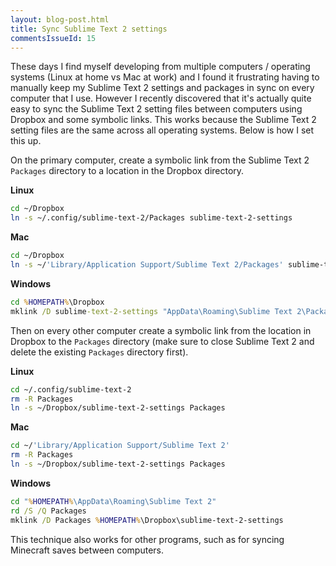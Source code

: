 ```yaml
---
layout: blog-post.html
title: Sync Sublime Text 2 settings
commentsIssueId: 15
---
```


These days I find myself developing from multiple computers / operating systems (Linux at home vs Mac at work) and I found it frustrating having to manually keep my Sublime Text 2 settings and  packages in sync on every computer that I use. However I recently discovered that it's actually quite easy to sync the Sublime Text 2 setting files between computers using Dropbox and some symbolic links. This works because the Sublime Text 2 setting files are the same across all operating systems. Below is how I set this up.


On the primary computer, create a symbolic link from the Sublime Text 2 `Packages` directory to a location in the Dropbox directory.

**Linux**

```bash
cd ~/Dropbox
ln -s ~/.config/sublime-text-2/Packages sublime-text-2-settings
```

**Mac**

```bash
cd ~/Dropbox
ln -s ~/'Library/Application Support/Sublime Text 2/Packages' sublime-text-2-settings
```

**Windows**

```bat
cd %HOMEPATH%\Dropbox
mklink /D sublime-text-2-settings "AppData\Roaming\Sublime Text 2\Packages"
```

Then on every other computer create a symbolic link from the location in Dropbox to the `Packages` directory (make sure to close Sublime Text 2 and delete the existing `Packages` directory first).

**Linux**

```bash
cd ~/.config/sublime-text-2
rm -R Packages
ln -s ~/Dropbox/sublime-text-2-settings Packages
```

**Mac**

```bash
cd ~/'Library/Application Support/Sublime Text 2'
rm -R Packages
ln -s ~/Dropbox/sublime-text-2-settings Packages
```

**Windows**

```bat
cd "%HOMEPATH%\AppData\Roaming\Sublime Text 2"
rd /S /Q Packages
mklink /D Packages %HOMEPATH%\Dropbox\sublime-text-2-settings
```

This technique also works for other programs, such as for syncing Minecraft saves between computers.
